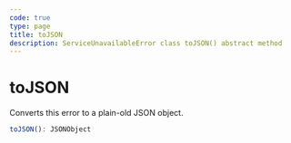 ```yaml
---
code: true
type: page
title: toJSON
description: ServiceUnavailableError class toJSON() abstract method
---
```


# toJSON

Converts this error to a plain-old JSON object.

```ts
toJSON(): JSONObject
```
